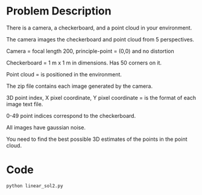# Problem Description

There is a camera, a checkerboard, and a point cloud in your environment.

The camera images the checkerboard and point cloud from 5 perspectives.  

Camera = focal length 200, principle-point = (0,0) and no distortion

Checkerboard = 1 m x 1 m in dimensions. Has 50 corners on it.

Point cloud = is positioned in the environment.

The zip file contains each image generated by the camera.

3D point index, X pixel coordinate, Y pixel coordinate = is the format of each image text file.

0-49 point indices correspond to the checkerboard.

All images have gaussian noise.  

You need to find the best possible 3D estimates of the points in the point cloud.


# Code
`python linear_sol2.py`